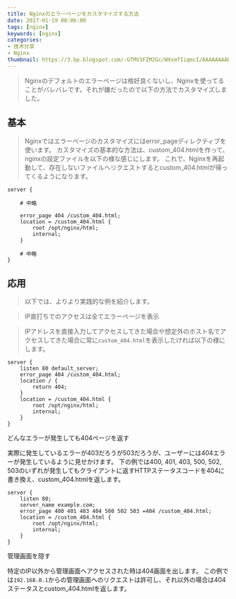 ```yaml
---
title: Nginxのエラーページをカスタマイズする方法
date: 2017-01-19 08:06:00
tags: [nginx]
keywords: [nginx]
categories: 
- 技术分享
- Nginx
thumbnail: https://3.bp.blogspot.com/-GTMV1FZM2Gc/WXxmfIiqmcI/AAAAAAAADGw/waxjX4NS9C4xF2-rnTU4ZU8fnSjvqT1MACKgBGAs/s1600/Nginx-server-compile-list.jpg
---
```


>Nginxのデフォルトのエラーページは格好良くないし、Nginxを使ってることがバレバレです。それが嫌だったので以下の方法でカスタマイズしました。

## 基本

>Nginxではエラーページのカスタマイズにはerror_pageディレクティブを使います。
>カスタマイズの基本的な方法は、custom_404.htmlを作って、nginxの設定ファイルを以下の様な感じにします。
>これで、Nginxを再起動して、存在しないファイルへリクエストするとcustom_404.htmlが帰ってくるようになります。

```
server {

    # 中略

    error_page 404 /custom_404.html;
    location = /custom_404.html {
        root /opt/nginx/html;
        internal;
    }

    # 中略
}
```

## 応用

>以下では、よりより実践的な例を紹介します。

>IP直打ちでのアクセスは全てエラーページを表示

>IPアドレスを直接入力してアクセスしてきた場合や想定外のホスト名でアクセスしてきた場合に常に``custom_404.html``を表示したければ以下の様にします。

```
server {
    listen 80 default_server;
    error_page 404 /custom_404.html;
    location / {
        return 404;
    }
    location = /custom_404.html {
        root /opt/nginx/html;
        internal;
    }
}
```

どんなエラーが発生しても404ページを返す

実際に発生しているエラーが403だろうが503だろうが、ユーザーには404エラーが発生しているように見せかけます。
下の例では400, 401, 403, 500, 502, 503のいずれが発生してもクライアントに返すHTTPステータスコードを404に書き換え、custom_404.htmlを返します。

```
server {
    listen 80;
    server_name example.com;
    error_page 400 401 403 404 500 502 503 =404 /custom_404.html;
    location = /custom_404.html {
        root /opt/nginx/html;
        internal;
    }
}
```

管理画面を隠す

特定のIP以外から管理画面へアクセスされた時は404画面を出します。
この例では``192.168.0.1``からの管理画面へのリクエストは許可し、それ以外の場合は404ステータスとcustom_404.htmlを返します。